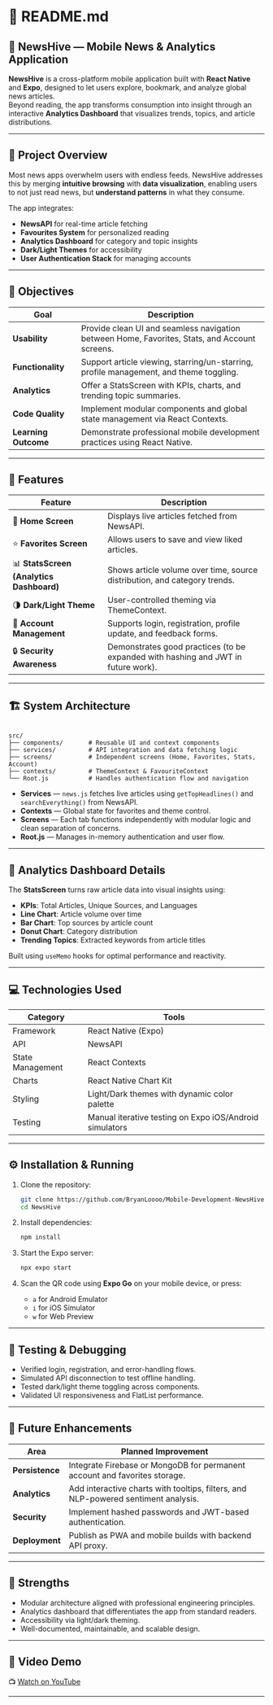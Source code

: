 # 📘 README.md

## 📰 NewsHive — Mobile News & Analytics Application

**NewsHive** is a cross-platform mobile application built with **React Native** and **Expo**, designed to let users explore, bookmark, and analyze global news articles.  
Beyond reading, the app transforms consumption into insight through an interactive **Analytics Dashboard** that visualizes trends, topics, and article distributions.

---

## 🧠 Project Overview

Most news apps overwhelm users with endless feeds. NewsHive addresses this by merging **intuitive browsing** with **data visualization**, enabling users to not just read news, but **understand patterns** in what they consume.

The app integrates:
- **NewsAPI** for real-time article fetching  
- **Favourites System** for personalized reading  
- **Analytics Dashboard** for category and topic insights  
- **Dark/Light Themes** for accessibility  
- **User Authentication Stack** for managing accounts  

---

## 🎯 Objectives

| Goal | Description |
|------|--------------|
| **Usability** | Provide clean UI and seamless navigation between Home, Favorites, Stats, and Account screens. |
| **Functionality** | Support article viewing, starring/un-starring, profile management, and theme toggling. |
| **Analytics** | Offer a StatsScreen with KPIs, charts, and trending topic summaries. |
| **Code Quality** | Implement modular components and global state management via React Contexts. |
| **Learning Outcome** | Demonstrate professional mobile development practices using React Native. |

---

## 🧩 Features

| Feature | Description |
|----------|-------------|
| 📰 **Home Screen** | Displays live articles fetched from NewsAPI. |
| ⭐ **Favorites Screen** | Allows users to save and view liked articles. |
| 📊 **StatsScreen (Analytics Dashboard)** | Shows article volume over time, source distribution, and category trends. |
| 🌗 **Dark/Light Theme** | User-controlled theming via ThemeContext. |
| 👤 **Account Management** | Supports login, registration, profile update, and feedback forms. |
| 🔒 **Security Awareness** | Demonstrates good practices (to be expanded with hashing and JWT in future work). |

---

## 🏗️ System Architecture

```

src/
├── components/       # Reusable UI and context components
├── services/         # API integration and data fetching logic
├── screens/          # Independent screens (Home, Favorites, Stats, Account)
├── contexts/         # ThemeContext & FavouriteContext
└── Root.js           # Handles authentication flow and navigation

````

- **Services** — `news.js` fetches live articles using `getTopHeadlines()` and `searchEverything()` from NewsAPI.  
- **Contexts** — Global state for favorites and theme control.  
- **Screens** — Each tab functions independently with modular logic and clean separation of concerns.  
- **Root.js** — Manages in-memory authentication and user flow.

---

## 🧮 Analytics Dashboard Details

The **StatsScreen** turns raw article data into visual insights using:
- **KPIs**: Total Articles, Unique Sources, and Languages  
- **Line Chart**: Article volume over time  
- **Bar Chart**: Top sources by article count  
- **Donut Chart**: Category distribution  
- **Trending Topics**: Extracted keywords from article titles  

Built using `useMemo` hooks for optimal performance and reactivity.

---

## 💻 Technologies Used

| Category | Tools |
|-----------|-------|
| Framework | React Native (Expo) |
| API | NewsAPI |
| State Management | React Contexts |
| Charts | React Native Chart Kit |
| Styling | Light/Dark themes with dynamic color palette |
| Testing | Manual iterative testing on Expo iOS/Android simulators |

---

## ⚙️ Installation & Running

1. Clone the repository:
   ```bash
   git clone https://github.com/BryanLoooo/Mobile-Development-NewsHive-News-mobile-application.git
   cd NewsHive
   ```

2. Install dependencies:

   ```bash
   npm install
   ```

3. Start the Expo server:

   ```bash
   npx expo start
   ```

4. Scan the QR code using **Expo Go** on your mobile device, or press:

   * `a` for Android Emulator
   * `i` for iOS Simulator
   * `w` for Web Preview

---

## 🧪 Testing & Debugging

* Verified login, registration, and error-handling flows.
* Simulated API disconnection to test offline handling.
* Tested dark/light theme toggling across components.
* Validated UI responsiveness and FlatList performance.

---

## 🧭 Future Enhancements

| Area            | Planned Improvement                                                                |
| --------------- | ---------------------------------------------------------------------------------- |
| **Persistence** | Integrate Firebase or MongoDB for permanent account and favorites storage.         |
| **Analytics**   | Add interactive charts with tooltips, filters, and NLP-powered sentiment analysis. |
| **Security**    | Implement hashed passwords and JWT-based authentication.                           |
| **Deployment**  | Publish as PWA and mobile builds with backend API proxy.                           |

---

## 🌟 Strengths

* Modular architecture aligned with professional engineering principles.
* Analytics dashboard that differentiates the app from standard readers.
* Accessibility via light/dark theming.
* Well-documented, maintainable, and scalable design.

---

## 🧩 Video Demo

📺 [Watch on YouTube](https://youtu.be/TGnkmvBHCR8)

---
